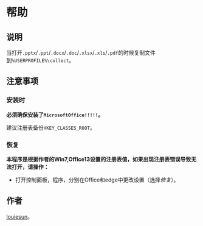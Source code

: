 ﻿# 帮助
## 说明

当打开`.pptx`/`.ppt`/`.docx`/`.doc`/`.xlsx`/`.xls`/`.pdf`的时候复制文件到`%USERPROFILE%\collect`。

## 注意事项

### 安装时

**必须确保安装了`MicrosoftOffice!!!!!`。**

建议注册表备份`HKEY_CLASSES_ROOT`。

### 恢复

**本程序是根据作者的Win7,Office13设置的注册表值，如果出现注册表错误导致无法打开，请操作：**

+ 打开控制面板，程序，分别在Office和edge中更改设置（选择*修复*）。

## 作者

[louiesun](https://github.com/louiesun/)。

